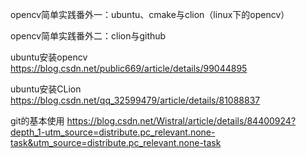 opencv简单实践番外一：ubuntu、cmake与clion（linux下的opencv） 

opencv简单实践番外二：clion与github

ubuntu安装opencv https://blog.csdn.net/public669/article/details/99044895

ubuntu安装CLion https://blog.csdn.net/qq_32599479/article/details/81088837

git的基本使用 https://blog.csdn.net/Wistral/article/details/84400924?depth_1-utm_source=distribute.pc_relevant.none-task&utm_source=distribute.pc_relevant.none-task
